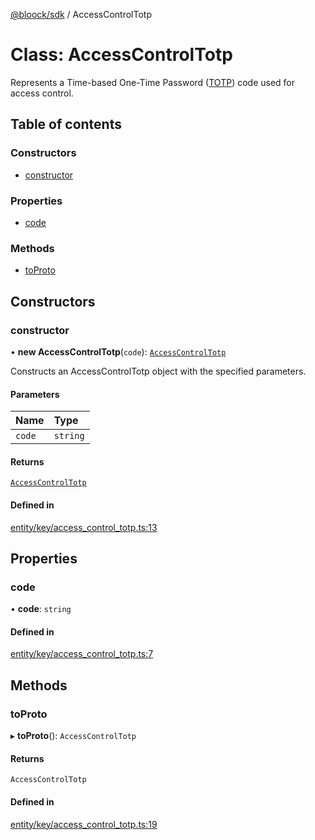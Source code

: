 [@bloock/sdk](../index.md) / AccessControlTotp

# Class: AccessControlTotp

Represents a Time-based One-Time Password ([TOTP](https://datatracker.ietf.org/doc/html/rfc6238)) code used for access control.

## Table of contents

### Constructors

- [constructor](AccessControlTotp.md#constructor)

### Properties

- [code](AccessControlTotp.md#code)

### Methods

- [toProto](AccessControlTotp.md#toproto)

## Constructors

### constructor

• **new AccessControlTotp**(`code`): [`AccessControlTotp`](AccessControlTotp.md)

Constructs an AccessControlTotp object with the specified parameters.

#### Parameters

| Name | Type |
| :------ | :------ |
| `code` | `string` |

#### Returns

[`AccessControlTotp`](AccessControlTotp.md)

#### Defined in

[entity/key/access_control_totp.ts:13](https://github.com/bloock/bloock-sdk/blob/46978bc/languages/js/src/entity/key/access_control_totp.ts#L13)

## Properties

### code

• **code**: `string`

#### Defined in

[entity/key/access_control_totp.ts:7](https://github.com/bloock/bloock-sdk/blob/46978bc/languages/js/src/entity/key/access_control_totp.ts#L7)

## Methods

### toProto

▸ **toProto**(): `AccessControlTotp`

#### Returns

`AccessControlTotp`

#### Defined in

[entity/key/access_control_totp.ts:19](https://github.com/bloock/bloock-sdk/blob/46978bc/languages/js/src/entity/key/access_control_totp.ts#L19)
